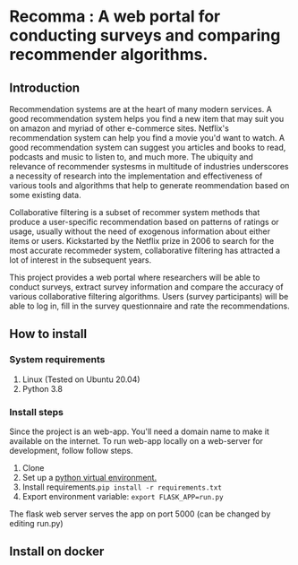 # Recomma : A web portal for conducting surveys and comparing recommender algorithms.
## Introduction
Recommendation systems are at the heart of many modern services. A good recommendation system helps you find a new item that may suit you on amazon and myriad of other e-commerce sites. Netflix's recommendation system can help you find a movie you'd want to watch. A good recommendation system can suggest you articles and books to read, podcasts and music to listen to, and much more. The ubiquity and relevance of recommender systesms in multitude of industries underscores a necessity of research into the implementation and effectiveness of various tools and algorithms that help to generate reommendation based on some existing data.

Collaborative filtering is a subset of recommer system methods that produce a user-specific recommendation based on patterns of ratings or usage, usually without the need of exogenous information about either items or users. Kickstarted by the Netflix prize in 2006 to search for the most accurate recommeder system, collaborative filtering has attracted a lot of interest in the subsequent years.

This project provides a web portal where researchers will be able to conduct surveys, extract survey information and compare the accuracy of various collaborative filtering algorithms. Users (survey participants) will be able to log in, fill in the survey questionnaire and rate the recommendations.

## How to install
### System requirements
1. Linux (Tested on Ubuntu 20.04)
2. Python 3.8

### Install steps
Since the project is an web-app. You'll need a domain name to make it available on the internet. To run web-app locally on a web-server for development, follow follow steps. 
1. Clone
2. Set up a [python virtual environment.](https://docs.python.org/3/library/venv.html)
3. Install requirements.`pip install -r requirements.txt`
4. Export environment variable: `export FLASK_APP=run.py`

The flask web server serves the app on port 5000 (can be changed by editing run.py)

## Install on docker



